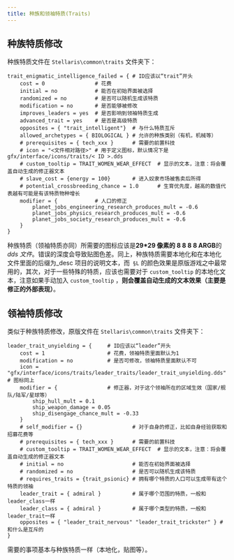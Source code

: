 ```yaml
---
title: 种族和领袖特质(Traits)
---
```


## 种族特质修改

种族特质文件在 `Stellaris\common\traits` 文件夹下：

```pdx
trait_enigmatic_intelligence_failed = { # ID应该以“trait”开头
    cost = 0                # 花费
    initial = no            # 能否在初始界面被选择
    randomized = no         # 是否可以随机生成该特质
    modification = no       # 是否能够被修改
    improves_leaders = yes  # 是否影响到领袖特质生成
    advanced_trait = yes    # 是否是高级特质
    opposites = { "trait_intelligent"}  # 与什么特质互斥
    allowed_archetypes = { BIOLOGICAL } # 允许的种族类别（有机，机械等）
    # prerequisites = { tech_xxx }      # 需要的前置科技
    # icon = "<文件相对路径>" # 用于定义图标，默认情况下是gfx/interface/icons/traits/< ID >.dds
    # custom_tooltip = TRAIT_WOMEN_WEAR_EFFECT  # 显示的文本，注意：将会覆盖自动生成的修正器文本
    # slave_cost = {energy = 100}       # 进入奴隶市场被售卖后所得
    # potential_crossbreeding_chance = 1.0      # 生育优先度，越高的数值代表越有可能是有该特质物种增长
    modifier = {            # 人口的修正
        planet_jobs_engineering_research_produces_mult = -0.6
        planet_jobs_physics_research_produces_mult = -0.6
        planet_jobs_society_research_produces_mult = -0.6
    }
}
```

种族特质（领袖特质亦同）所需要的图标应该是**29\*29 像素的 8 8 8 8 ARGB**的*dds 文件*。错误的深度会导致贴图色差。同上，种族特质需要本地化和在本地化文件里面的后缀为\_desc 项目的说明文本，而` §L` 的颜色效果是原版游戏之中最常用的，其次，对于一些特殊的特质，应该也需要对于 `custom_tooltip` 的本地化文本，注意如果手动加入 `custom_tooltip` ，**则会覆盖自动生成的文本效果（主要是修正的外部表现）**。

## 领袖特质修改

类似于种族特质修改，原版文件在 `Stellaris\common\traits` 文件夹下：

```pdx
leader_trait_unyielding = {     # ID应该以“leader”开头
    cost = 1                    # 花费，领袖特质里面默认为1
    modification = no           # 是否可修改，领袖特质里面默认不可
    icon = "gfx/interface/icons/traits/leader_traits/leader_trait_unyielding.dds"   # 图标同上
    modifier = {                # 修正器，对于这个领袖所在的区域生效（国家/舰队/陆军/星球等）
        ship_hull_mult = 0.1
        ship_weapon_damage = 0.05
        ship_disengage_chance_mult = -0.33
    }
    # self_modifier = {}                # 对于自身的修正，比如自身经验获取和招募花费等
    # prerequisites = { tech_xxx }      # 需要的前置科技
    # custom_tooltip = TRAIT_WOMEN_WEAR_EFFECT  # 显示的文本，注意：将会覆盖自动生成的修正器文本
    # initial = no                      # 能否在初始界面被选择
    # randomized = no                   # 是否可以随机生成该特质
    # requires_traits = {trait_psionic} # 拥有哪个特质的人口可以生成带有这个特质的领袖
    leader_trait = { admiral }          # 属于哪个范围的特质，一般和leader_class一样
    leader_class = { admiral }          # 属于哪个类型的特质，一般和leader_trait一样
    opposites = { "leader_trait_nervous" "leader_trait_trickster" } # 和什么是互斥的
}
```

需要的事项基本与种族特质一样（本地化，贴图等）。
